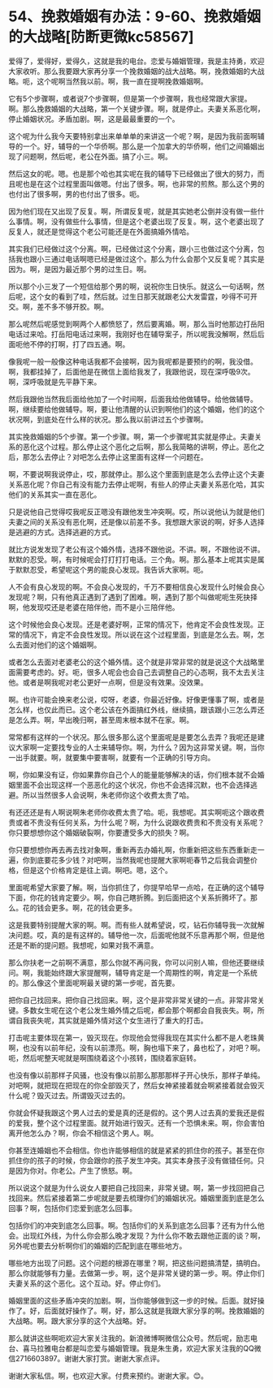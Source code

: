 # 54、挽救婚姻有办法：9-60、挽救婚姻的大战略[防断更微kc58567]

爱得了，爱得好，爱得久，这就是我的电台。恋爱与婚姻管理，我是主持勇，欢迎大家收听。那么我要跟大家再分享一个挽救婚姻的战大战略。啊，挽救婚姻的大战略。呃，这个呢啊当然我以前。啊，我一直在提啊挽救婚姻啊。

它有5个步骤啊，或者说7个步骤啊，但是第一个步骤啊，我也经常跟大家提。啊。那么挽救婚姻的大战略，第一个关键步骤。啊，就是停止。夫妻关系恶化啊，停止婚姻状况。矛盾加剧。啊，这是最最重要的一个。

这个呢为什么我今天要特别拿出来单单单的来讲这一个呢？啊，是因为我前面啊辅导的一个。好，辅导的一个华侨啊。那么是一个加拿大的华侨啊，他们之间婚姻出现了问题啊，然后呢，老公在外面。搞了小三。啊。

然后这女的呢。嗯。也是那个哈也其实呢在我的辅导下已经做出了很大的努力，而且呢也是在这个过程里面叫做嗯。付出了很多。啊，也非常的煎熬。那么这个男的也付出了很多啊，男的也付出了很多。呃。

因为他们现在又出现了反复。啊，所谓反复呢，就是其实她老公倒并没有做一些什么事情。啊，没有做些什么事情，但是这个老婆出现了反复。啊，这个老婆出现了反复人，就还是觉得这个老公可能还是在外面搞婚外情哈。

其实我们已经做过这个分离。啊，已经做过这个分离，跟小三也做过这个分离，包括我也跟小三通过电话啊嗯已经是做过这个。那么为什么会那个又反复呢？其实是因为。啊，是因为最近那个男的过生日。啊。

所以那个小三发了一个短信给那个男的啊，说祝你生日快乐。就这么一句话啊，然后呢，这个女的看到了哇，然后就。过生日那天就跟老公大发雷霆，吵得不可开交。啊，差不多不够开胶。啊。

那么呢然后呢感觉到啊两个人都愤怒了，然后要离婚。啊，那么当时他那边打岳阳电话过来哈。打岳阳电话过来啊，我刚好也在辅导案子，所以呢我没解啊，然后后面呃他不停的打啊，打了四五通。啊。

像我呢一般一般像这种电话我都不会接啊，因为我呢都是要预约的啊，我没借。啊，我都挂掉了，后面他是在微信上面给我发了，我跟他说，现在深呼吸9次。啊，深呼吸就是先平静下来。

然后我跟他当然我后面给他加了一个时间啊，后面我给他做辅导。给他做辅导。啊，继续要给他做辅导。啊，要让他清醒的认识到啊他们的这个婚姻，他们的这个状况啊，到底处在什么样的状况。那么我以前讲过五个步骤啊。

其实挽救婚姻的5个步骤。第一个步骤。啊，第一个步骤呢其实就是停止。夫妻关系的恶化这个过程。那么停止这个恶化之后啊，那么我简略的讲啊，停止。恶化之后，那怎么去停止？对吧怎么去停止这里面有这样一个问题在。

啊，不要说啊我说停止，哎，那就停止。那么这个里面到底是怎么去停止这个夫妻关系恶化呢？你自己有没有能力去停止呢啊，有些人的停止夫妻关系恶化哈，其实他们的关系其实一直在恶化。

只是说他自己觉得哎我呢反正嗯没有跟他发生冲突啊。哎，所以说他认为就是他们夫妻之间的关系没有恶化啊，还是像以前差不多。我想跟大家说的啊，好多人选择是逃避的方式。选择逃避的方式。

就比方说发发现了老公有这个婚外情，选择不跟他说。不讲。啊，不跟他说不讲。默默的忍受。啊，有时候呢会打打打打电话。三个角。啊。那么基本上呢其实是属于默默忍受，希望呢这个男的能良心发现。我告诉大家啊。呃。

人不会有良心发现的啊。不会良心发现的，千万不要相信良心发现什么时候会良心发现呢？啊，只有他真正遇到了遇到了困难。啊，遇到了那个叫做呢呃生死抉择啊，他发现哎还是老婆在陪伴他，而不是小三陪伴他。

这个时候他会良心发现。还是老婆好啊，正常的情况下，他肯定不会良性发现。正常的情况下，肯定不会良性发现。所以说在这个过程里面，到底是怎么去。啊，怎么去面对他们的这个婚姻啊。

或者怎么去面对老婆老公的这个婚外情。这个就是非常非常的就是说这个大战略里面需要考虑的。好。呃，很多人呢会也会自己去调整自己的心态啊，我不太去关注他。或者是啊我呢对老公更好一点啊，但是没有效果。没效果。

啊。也许可能会换来老公说，哎呀，老婆，你最近好像。好像更懂事了啊，或者是怎么样，也仅此而已。这个老公该在外面搞红外线，继续搞，跟该跟小三怎么弄还是怎么弄。啊，早出晚归啊，甚至周末根本就不在家。啊。

常常都有这样的一个状况。那么很多那么这个里面呢是是要怎么去弄？我呢还是建议大家啊一定要找专业的人士来辅导你。啊，为什么？因为这非常关键。啊，当你一出手就要。啊，就要集中要害啊，就要有一个正确的引导方向。

啊，你如果没有证，你如果靠你自己个人的能量能够解决的话，你们根本就不会婚姻里面不会出现这样一个恶恶化的这个状况，你也不会选择沉默，也不会选择逃避。所以当然很多人会说啊，朱老师你这个收费太贵了哈。

有还还还是有人啊说啊朱老师你收费太贵了哈。呃，我想呢。其实啊呃这个跟收费贵或者不贵没有任何关系，为什么呢？啊，为什么说跟收费贵和不贵没有关系呢？你只要想想你这个婚姻破裂啊，你要遭受多大的损失？啊。

你只要想想你再去再去找对象啊，重新再去办婚礼啊，你重新把这些东西重新走一遍，你到底要花多少钱？对吧啊，当然我呢也提醒大家啊呃春节之后我会调整价格，但是这个价格肯定是往上调。啊吧。嗯，这个。

里面呢希望大家要了解。啊，当你抓住了，你提早哈早一点哈，在正确的这个辅导下面，你花的钱肯定要少。啊，你自己瞎折腾。到后面把这个关系折腾坏了。那么。花的钱会更多。啊，花的钱会更多。

这是我要特别提醒大家的啊。啊。而有些人就希望说，哎，钻石你辅导我一次就解决问题。哎，真的是有这样的。辅导他一次，后面呢他就不乐意再那个啊，但是他还是不断的提问题。我想呢，如果对我不满意。

那么你扶老一之前啊不满意，那么你就不再问我，你可以问别人嘛，但他还要继续问。啊，我能始终跟大家提醒啊，辅导肯定是一个周期性的啊，肯定是一个系统的。那么像这个里面呢啊最关键的第一步呢，首先要。

把你自己找回来。把你自己找回来。啊，这个是非常非常关键的一点。非常非常关键。多数女生呢在这个老公发生婚外情之后呢，都会那个啊都会自我丧失。啊，所谓自我丧失呢，其实就是婚外情对这个女生进行了重大的打击。

打击呢主要体现在第一，毁灭现在。你现他会觉得我现在其实什么都不是人老珠黄啊，也没有以前年纪，没有以前漂亮。啊，胸也塌下来了，鼻也松了，对吧？啊。呃，然后呢整天呢就是啊围绕着这个小孩转，围绕着家庭转。

也没有像以前那样子风骚，也没有像以前那么那那那样子开心快乐，那样子单纯。对吧啊，就把现在把现在的你全部毁灭了，然后女神紧接着就会啊紧接着就会毁灭什么呢？毁灭过去。所谓毁灭过去的。

你就会怀疑我跟这个男人过去的爱是真的还是假的。这个男人过去真的爱我还是假的爱我，整个这个过程里面。就开始进行毁灭。还有一个恐惧未来。啊，你会害怕离开他怎么办？啊，你会不相信这个男人。啊。

你甚至连婚姻也不会相信。你也许能够相信的就是紧紧的抓住你的孩子。甚至在你抓住你的孩子的时候，你会跟你的孩子发生冲突。其实本身孩子没有做错任何。只是因为你对。你老公。产生了愤怒。啊。

所以说这个就是为什么说女人要把自己找回来，非常关键。啊，第一步找回把自己找回来。然后紧接着第二步呢就是要去梳理你们的婚姻状况。婚姻里面到底是怎么回事？啊，包括你们恋爱到底怎么回事。

包括你们的冲突到底怎么回事。啊。包括你们的关系到底怎么回事？还有为什么他会。出现红外线，为什么你会那么晚才发现？为什么你不敢去跟他正面的谈？啊，另外呢也要去分析啊你们的婚姻的匹配到底在哪些地方。

哪些地方出现了问题。这个问题的根源在哪里？啊，把这些问题搞清楚，搞明白。那么你就能够有力量。去做第一步。啊，这个是非常关键的第一步。啊。停止你们夫妻关系的这个恶化。这个互动。好。停止你们。

婚姻里面的这些矛盾冲突的加剧。啊，当你能够做到这一步的时候。后面。就好操作了。好，后面就好操作了。啊，好，那么这就是我跟大家分享的啊。挽救婚姻的大战略。啊。跟大家分享的这个大战略。好。

那么就讲这些啊呃欢迎大家关注我的。新浪微博啊微信公众号。然后呢，励志电台、喜马拉雅电台都是叫恋爱与婚姻管理。我是朱生勇，欢迎大家关注我的QQ微信2716603897。谢谢大家打赏。谢谢大家点评。

谢谢大家私信。啊，也欢迎大家。付费来预约。谢谢大家。😊。
